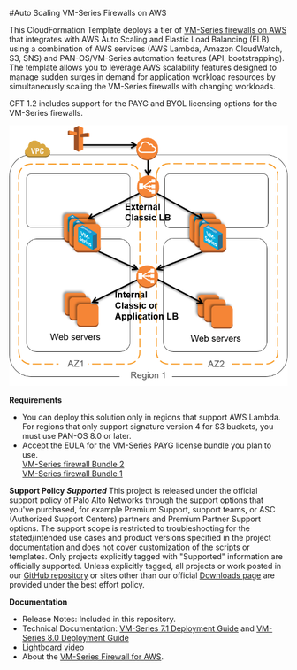 #Auto Scaling VM-Series Firewalls on AWS  

This CloudFormation Template deploys a tier of [VM-Series firewalls on AWS](https://aws.amazon.com/marketplace/seller-profile?id=0ed48363-5064-4d47-b41b-a53f7c937314) that integrates with AWS Auto Scaling and Elastic Load Balancing (ELB) using a combination of AWS services (AWS Lambda, Amazon CloudWatch, S3, SNS) and PAN-OS/VM-Series automation features (API, bootstrapping). The template allows you to leverage AWS scalability features designed to manage sudden surges in demand for application workload resources by simultaneously scaling the VM-Series firewalls with changing workloads. 

CFT 1.2 includes  support for the PAYG and BYOL licensing options for the VM-Series firewalls.

![Alt text](/Version-1.2/cft_elb.png?raw=true "Topology for the Auto Scaling VM-Series Firewalls on AWS")
 
**Requirements**
* You can deploy this solution only in regions that support AWS Lambda. For regions that only support signature version 4 for S3  buckets, you must use PAN-OS 8.0 or later. 
* Accept the EULA for the VM-Series PAYG license bundle you plan to use.   
[VM-Series firewall Bundle 2](https://aws.amazon.com/marketplace/pp/B00PJ2V04O)  
[VM-Series firewall Bundle 1](https://aws.amazon.com/marketplace/pp/B00PJ2VDFA)

**Support Policy**
***Supported***
This project is released under the official support policy of Palo Alto Networks through the support options that you've purchased, for example Premium Support, support teams, or ASC (Authorized Support Centers) partners and Premium Partner Support options. The support scope is restricted to troubleshooting for the stated/intended use cases and product versions specified in the project documentation and does not cover customization of the scripts or templates. 
Only projects explicitly tagged with "Supported" information are officially supported. Unless explicitly tagged, all projects or work posted in our [GitHub repository](https://github.com/PaloAltoNetworks) or sites other than our official [Downloads page](https://support.paloaltonetworks.com/) are provided under the best effort policy.

**Documentation**
* Release Notes: Included in this repository.
* Technical Documentation: [VM-Series 7.1 Deployment Guide](https://www.paloaltonetworks.com/documentation/71/virtualization/virtualization/set-up-the-vm-series-firewall-in-aws/auto-scale-vm-series-firewalls-with-the-amazon-elb) and [VM-Series 8.0 Deployment Guide](https://www.paloaltonetworks.com/documentation/80/virtualization/virtualization/set-up-the-vm-series-firewall-on-aws/auto-scale-vm-series-firewalls-with-the-amazon-elb)
* [Lightboard video](https://www.youtube.com/watch?v=xiPZHzdNRmI&feature=youtu.be)
* About the [VM-Series Firewall for AWS](https://aws.paloaltonetworks.com).